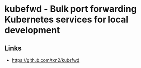 # kubefwd - Bulk port forwarding Kubernetes services for local development

## Links
- https://github.com/txn2/kubefwd
